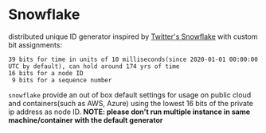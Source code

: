 # Snowflake

distributed unique ID generator inspired by [Twitter's Snowflake](https://en.wikipedia.org/wiki/Snowflake_ID) with custom bit assignments:

```text
39 bits for time in units of 10 milliseconds(since 2020-01-01 00:00:00 UTC by default), can hold around 174 yrs of time
16 bits for a node ID
 9 bits for a sequence number
```

`snowflake` provide an out of box default settings for usage on public cloud and containers(such as AWS, Azure)
using the lowest 16 bits of the private ip address as node ID.
**NOTE: please don't run multiple instance in same machine/container with the default generator**
